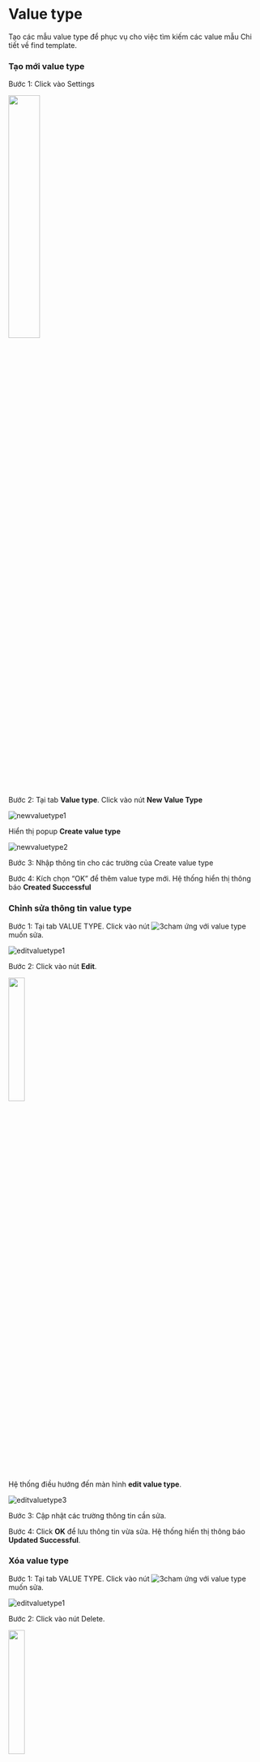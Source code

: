 # Value type
Tạo các mẫu value type để phục vụ cho việc tìm kiếm các value mẫu Chi tiết về find template.
###	Tạo mới value type
Bước 1:	Click vào Settings

<img src="https://user-images.githubusercontent.com/105435351/198542962-561f6562-2d76-4583-9b93-376b476493b8.png" width="35%" />

Bước 2:	Tại tab **Value type**. Click vào nút **New Value Type**

![newvaluetype1](https://user-images.githubusercontent.com/105435351/198819115-cb65877b-427f-4882-9257-aa0a45fe9b81.png)

Hiển thị popup **Create value type**

![newvaluetype2](https://user-images.githubusercontent.com/105435351/200178692-cd09730c-e5f0-4a94-a74f-6960fe641e2b.png)

Bước 3:	Nhập thông tin cho các trường của Create value type

Bước 4:	Kích chọn “OK” để thêm value type mới. Hệ thống hiển thị thông báo **Created Successful**

### Chỉnh sửa thông tin value type
Bước 1:	Tại tab VALUE TYPE. Click vào nút ![3cham](https://user-images.githubusercontent.com/105435351/197490871-756491bf-bdbc-460f-9a51-9b27ed4240c7.png)  ứng với value type muốn sửa.

![editvaluetype1](https://user-images.githubusercontent.com/105435351/198819110-19fd0279-a6a0-4f38-8f5a-5ef2bffe330c.png)

Bước 2:	Click vào nút **Edit**.

<img src="https://user-images.githubusercontent.com/105435351/198819112-4491922a-f0cb-4d6d-9065-6e5fe970e8f6.png" width="25%" />

Hệ thống điều hướng đến màn hình **edit value type**.

![editvaluetype3](https://user-images.githubusercontent.com/105435351/200178711-36f26949-d66c-4544-8cd8-9fc8ee6c0a14.png)

Bước 3:	Cập nhật các trường thông tin cần sửa.

Bước 4:	Click **OK** để lưu thông tin vừa sửa. Hệ thống hiển thị thông báo **Updated Successful**.

###	Xóa value type
Bước 1:	Tại tab VALUE TYPE. Click vào nút ![3cham](https://user-images.githubusercontent.com/105435351/197490871-756491bf-bdbc-460f-9a51-9b27ed4240c7.png)  ứng với value type muốn sửa.

![editvaluetype1](https://user-images.githubusercontent.com/105435351/198819110-19fd0279-a6a0-4f38-8f5a-5ef2bffe330c.png)

Bước 2:	Click vào nút Delete.

<img src="https://user-images.githubusercontent.com/105435351/198819117-9b4a0ccf-41a5-4c95-80cc-29d76ba53c67.png" width="25%" />

Hiển thị popup xác nhận xóa.

<img src="https://user-images.githubusercontent.com/105435351/198819337-f10adcc8-70e2-4232-b014-5c8385e860b0.png" width="45%" />

Bước 3:	Click nút **Delete**, xóa value type khỏi hệ thống. Hệ thống hiển thị thông báo **Deleted Successful**.

### Tạo value template cho các value type
#### Tạo value template
Bước 1:	Tại tab **VALUE TYPE**. Click vào nút ![3cham](https://user-images.githubusercontent.com/105435351/197490871-756491bf-bdbc-460f-9a51-9b27ed4240c7.png) tại value type muốn thêm value template.

![newvaluetemplate1](https://user-images.githubusercontent.com/105435351/198819532-a3223b54-011c-4211-b128-ef66353bfeec.png)

Bước 2:	Click vào nút **Value template**.

![newvaluetemplate2](https://user-images.githubusercontent.com/105435351/198819534-d207c661-6684-4e51-9df8-4d63ba1d528a.png)

Hệ thống điều hướng đến màn hình danh sách system value template

![newvaluetemplate3](https://user-images.githubusercontent.com/105435351/198819535-e103fa5b-b750-4052-a256-38ad72c566b5.png)

Bước 3:	Click nút “New value template”. Hệ thống hiển thị popup tạo mới value template

![newvaluetemplate4](https://user-images.githubusercontent.com/105435351/198819728-2752f22a-08e9-4834-8a0a-b0ace1befc0d.png)

Hệ thống điều hướng đến màn hình tạo mới value template

![newvaluetemplate5](https://user-images.githubusercontent.com/105435351/200178822-f56a0ed7-2c42-44a5-8996-3448687b80cb.png)

Bước 4:	Nhập đầy đủ thông tin vào các trường bắt buộc. 

Bước 5:	Click nút “OK”. Hệ thống hiển thị thông báo Created successful. 

Bản ghi hiển thị tại lưới dữ liệu **System Value Template**.

#### _Chỉnh sửa value template_
Bước 1:	Tại màn hình System Value Template. click vào nút ![3cham](https://user-images.githubusercontent.com/105435351/197490871-756491bf-bdbc-460f-9a51-9b27ed4240c7.png)  tại value template muốn sửa

![editvaluetemplate1](https://user-images.githubusercontent.com/105435351/198819527-f2b98960-cc02-43e4-88c9-a32cd405ad93.png)

Bước 2:	Click **Edit**

<img src="https://user-images.githubusercontent.com/105435351/198819529-4a5d3199-459b-4ed0-8364-1170bd3ad6bc.png" width="25%" />

Hiển thị popup edit cho phép người dùng chỉnh sửa thông tin.

![editvaluetemplate3](https://user-images.githubusercontent.com/105435351/200178836-e977b084-d9c8-4565-9ff9-5ebbcfb5f84d.png)

Bước 3:	Cập nhật các trường thông tin cần sửa.

Bước 4:	Click nút **OK**, hệ thống hiển thị thông báo **Updated Successful**.

#### _Xóa một value template_
Bước 1:	Tại màn hình **System Value Template**. click vào nút ![3cham](https://user-images.githubusercontent.com/105435351/197490871-756491bf-bdbc-460f-9a51-9b27ed4240c7.png)  ứng với value template muốn xóa

![editvaluetemplate1](https://user-images.githubusercontent.com/105435351/198819527-f2b98960-cc02-43e4-88c9-a32cd405ad93.png)

Bước 2:	Click **Delete**

<img src="https://user-images.githubusercontent.com/105435351/198819525-9ba9a513-99d1-4acb-8735-dca775cb5164.png" width="25%" />

Hiển thị popup xác nhận xóa.

![deletevaluetemplate3](https://user-images.githubusercontent.com/105435351/198819526-b99f6504-1ae1-4721-ba87-5a046f565026.png)

Bước 3:	Click nút **DELETE**, value template xóa khỏi hệ thống và hiển thị thông báo **Deleted Successful**.

